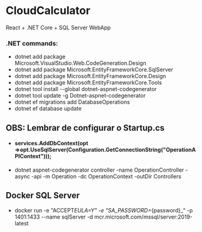 # CloudCalculator

React + .NET Core + SQL Server WebApp

### .NET commands:

- dotnet add package Microsoft.VisualStudio.Web.CodeGeneration.Design
- dotnet add package Microsoft.EntityFrameworkCore.SqlServer
- dotnet add package Microsoft.EntityFrameworkCore.Design
- dotnet add package Microsoft.EntityFrameworkCore.Tools
- dotnet tool install --global dotnet-aspnet-codegenerator
- dotnet tool update -g Dotnet-aspnet-codegenerator
- dotnet ef migrations add DatabaseOperations
- dotnet ef database update

## OBS: Lembrar de configurar o Startup.cs

- #### services.AddDbContext<OperationContext>(opt =>opt.UseSqlServer(Configuration.GetConnectionString("OperationAPIContext")));
- dotnet aspnet-codegenerator controller -name OperationController -async -api -m Operation -dc OperationContext -outDir Controllers

## Docker SQL Server

- docker run -e "ACCEPT*EULA=Y" -e "SA_PASSWORD=*{password}\_" -p 1401:1433 --name sqlServer -d mcr.microsoft.com/mssql/server:2019-latest
